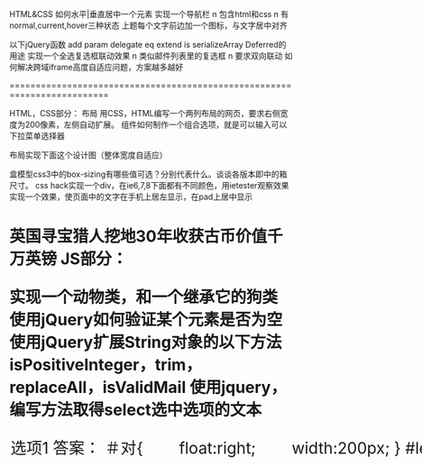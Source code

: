 HTML&CSS
如何水平|垂直居中一个元素
实现一个导航栏
n 包含html和css
n 有normal,current,hover三种状态
上题每个文字前边加一个图标，与文字居中对齐



以下jQuery函数 add param delegate eq extend is serializeArray Deferred的用途
实现一个全选复选框联动效果
n 类似邮件列表里的复选框
n 要求双向联动
如何解决跨域iframe高度自适应问题，方案越多越好

=========================================================================

HTML，CSS部分：
布局    用CSS，HTML编写一个两列布局的网页，要求右侧宽度为200像素，左侧自动扩展。
组件如何制作一个组合选项，就是可以输入可以下拉菜单选择器

布局实现下面这个设计图（整体宽度自适应）

盒模型css3中的box-sizing有哪些值可选？分别代表什么。谈谈各版本即中的箱尺寸。
css hack实现一个div，在ie6,7,8下面都有不同颜色，用ietester观察效果
实现一个效果，使页面中的文字在手机上居左显示，在pad上居中显示
<html>
<head>
<meta charset ='utf-8'>
<meta name =“viewport”content =“initial-scale = 1.0，user-scalable = 0，minimum-scale = 1.0，maximum-scale = >
</ head>
<body>
<h1>英国寻宝猎人挖地30年收获古币价值千万英镑</ h1>
</ body>
</ html>
JS部分：

实现一个动物类，和一个继承它的狗类
使用jQuery如何验证某个元素是否为空
使用jQuery扩展String对象的以下方法
isPositiveInteger，trim，replaceAll，isValidMail
使用jquery，编写方法取得select选中选项的文本
<option value =“val1”> 选项1 </ option>



答案：
＃对{
　　float:right;
　　width:200px;
}
#left{
　　marin-right:200px;
}
<body>
　　<div id=”right”>…</div>
　　<div id=”left”>…</div>
</body>
答案不唯一

<HTML>
<HEAD>
<META http-equiv='Content-Type' content='text/html; charset=utf-8'>
<TITLE>可输入的下拉框</TITLE>
<style type="text/css">
    .comboBox {position:relative;margin:10px;}
    .comboBox select {width:120px; height:20px;}
    .comboBox input {width:102px;height:20px; position:absolute;}
</style>
</HEAD>
<BODY>
<div class="comboBox">
    <input type="text"></input>
    <select onChange="comboBoxSelect(this)">
        <option value="选项1">选项1</option>
        <option value="选项2">选项2</option>
        <option value="选项3">选项3</option>
        <option value="选项4">选项4</option>
    </select>
</div>
<script type="text/javascript">
comboBoxSelect = function(obj){
    var box = obj.parentNode;
    var ipt = box.getElementsByTagName("input");
    if(ipt.length) ipt[0].value = obj.value;
}
</script>
</BODY>
</HTML>


<！DOCTYPE html>
<html>
<head>
<meta charset =“utf-8”/>
<title> </ title>
<style type =“text / css”>
* {margin：0; 填充：0; 字体大小：13像素; 颜色：＃000; list-style：none;}
a {color：＃03c; text-decoration：none;}
a：hover {text-decoration：underline; color：＃c00;}
.list_unit {float：left; 最小宽度：300像素; 最大宽度：100％; padding：15px 0 8px 0; 显示：内联; position：relative;}
.list_unit .left {width：164px; 位置：绝对的; left：10px}
.list_unit .left a {display：block; border：1px solid＃d4d4d4;}
.list_unit .left a img {display：block; 宽度：160像素; 高度：120像素; 保证金：1px的; border：0;}
.list_unit .left span {display：block;}
。list_unit .left span a {border：none; 行高：30像素;
text-align：center;} .list_unit ul {margin-top：-5px; margin-left：180px;}
.list_unit ul li {line-height：22px; 颜色：＃039; 空白：NOWRAP; 文本溢出：省略号; overflow：hidden;}
</ style>
</ head>
<body>
    <div class =“list_unit”>
        <div class =“left”>
            <a href="#"> <img src =“http：// p0 .pstatp.com / large / 397/1766001672“/> </a>
            <span> <a href="#">感觉变了</a> </ span>
        </ div>
        <div class =”right“ >
            <ul>
                <li>·<a href="#">












内容框| 边界框| 继承
webkit另外支持：padding-box
ie6的边框

 背景色：蓝色;      

背景色：红\ 9; / * all ie * /
background-color：yellow \ 0; / * ie8 * /
+ background-color：pink; / * ie7 * /
_background-color：orange; / * IE6 * /

 <style> @media only screen and（min-width：500px）{h1 {text-align：center;}} </ style>

JS部分
var reg = /^[a-zA-Z][a-zA-Z_0-9]{4,19}$/;
reg.test("a1a__a1a__a1a__a1a__");

function Animal(name) {
   this.name = name;
}

Animal.prototype.getName = function() {alert(this.name)}
function Dog() {};
Dog.prototype = new Animal("Buddy");
Dog.prototype.constructor = Dog;
var dog = new Dog();

function cloneObject(o) {
    if(!o || 'object' !== typeof o) {
        return o;
    }
    var c = 'function' === typeof o.pop ? [] : {};
    var p, v;
    for(p in o) {
        if(o.hasOwnProperty(p)) {
            v = o[p];
            if(v && 'object' === typeof v) {
                c[p] = Ext.ux.clone(v);
            }
            else {
                c[p] = v;
            }
        }
    }
    return c;
};
//方法一if（！$（'＃keks'）。html（））{//什么都没有找到; }
//方法二if（$（'＃keks'）。is（“：empty”））{//什么都没有找到; }
$ .extend（String.prototype，{
    isPositiveInteger：函数（）{   
        返回/^[1-9]\d*$/.test(this）   
    }，修剪：函数（） {            返回this.replace（/（^ \ s *）|（\ s * $）| \ r | \ n / g，“”）        }，replaceAll：function（os，ns）{             return this.replace（new RegExp（os，“gm”），ns）        }，isValidMail：function（） {            return（new RegExp（/ ^ \ w +（（ - \ w +）|（\。\ w +））* \ @ [A-Za-z0-9] +（（\ ）[A-Za-z0-9] +）* \。[A-Za-z0-9] + $ /）。test（this.trim（）））        } }）












    return this.find（“option”）[index] .innerText; }; $（“select”）。on（“change”，function（）{     $（“p”）。text（$（this）.selectTextValue（））; }）</ script> </ body> </ html>








============================================================================
一、综合题：
1、请指出下列代码内错误的地方，并加以说明
    var arr = [1, null, 3], findIndex;
    arr.forEach(function(item, index) {
        if (null === item) {
           findIndex = index;
           break;
        }
    });
2、运行下列代码后，点击页面中显示内容为“5”的div后，屏幕上的alert信息是什么？
    for (var i = 0; i < 10; i++) {
        var div = document.createElement('div');
        div.innerHTML = i;
        div.onclick = function(){
            alert(i);
        };
        document.body.appendChild(div);
    }
3、请解释一下什么命名空间？并实现下列代码：
    写一个生成命名空间的函数toutiao.register，参数str是以" . "分隔的字符串。
    函数定义后可以如下使用：
    register('com.toutiao.common');
    com.toutiao.common.nav = {};
4、请实现如下代码：
    让button按钮被点击后，其内容每秒减1，直到为0后，恢复原值；期间按钮不可再次被点击；
    <button onclick="myFun()">60</button>
    <script>
        function myFun(){
            //TO-DO
        }
    </script>
5、下列代码无法正常执行，请指出问题所在？请修改app.js内的代码，使页面内可以正常alert出"ok"；
    <script data-node="main" src="/app.js">
        app.run();
    </script>
    其中，app.js内的内容为：
    var app = {
        run: function(){
            alert('ok');
        }
    };
============================================================================
CSS部分：
理论部分：
1，解释样式层叠的计算方法；
2，解释一下边距重叠概念，以及避免边距重叠的若干情形；
3，阐述常规流向、定位机制下的块级元素视觉格式化模型，以及过度约束的计算方法，direction的作用；
4，解释一下包含块概念；选择标准、包含块内容起点；
5，解释一下box-model：全部属性，各属性取值类型、范围、计算值方式，负值作用，背景颜色、图片定位问题，box-sizing概念；
6，介绍float概念：浮动元素的视觉格式化，浮动与非浮动元素的位置关系，清除浮动后元素与浮动元素的位置关系，包含浮动子元素的父元素高度问题以及解决方案；
7，介绍一下自己所了解的CSS3的相关属性，在项目中用到的有哪些？
8，介绍一下在项目开发过程中遇到的浏览器兼容问题，以及解决方法；
9，如何用css实现字符串截断，超出约定长度后用缩略符...代替？
实践部分：
10，实现一个DIV容器，要求DIV宽度在小于320px，介于320~480px之间，大于480px等三种情况下具有不同的背景色；
11，指出下列代码的视觉效果，并给出你认为合理的其他实现方式；
 <style>
 #wrap{width:2014;background:red;}
 .sub-item{display:inline-block;width:50%;height:100px;line-height:100px;text-align:center;background:#abc;}
 .sub-item:first-child{background:yellow;}
 </style>

 <div id="wrap">
 <div class="sub-item">
 hello,
 </div>
 <div class="sub-item">
 bytedance
 </div>
 </div>

12，创建一个3x2的页面结构布局，要求：
 1）具有顶部导航栏#nav、中间内容区#content、底部页脚#footer；
 2）内容区包含一个左侧侧边栏#aside宽度固定190px，右侧文本区#text自适应剩余宽度；
 3）#content和#footer之间最小具有50px间距；
13，实现如下效果：给定一幅图片，其宽度占满整个屏幕可视区域宽度，页面向下滚动时，图片向内收缩；页面向上滚动时，图片向外伸展。
       参考：http://500px.com/
--------------------------------
JS部分：
15，解释一下xss概念，列举一些常见的xss攻击方法；
16，如何实现跨域请求，常见方式有哪些？
17，如何解决跨域iframe高度自适应问题？
==================================================================================================

前端基础题：
请描述HTTP状态吗304的作用与运作机制
请描述一下Javascript中事件的运行机制
请描述你所知道的跨域请求的可行措施，及其优缺点。
请描述XSS与CSRF的特征、产生原因，以及一些可行的预防措施。
请描述Long-Polling, Websockets, SSE(Server-Sent Event) 之间有什么区别
什么是浏览器的标准模式（standards mode）和怪异模式（quirks mode）
下段代码的执行结果：                                                        
(function(){
   if (true == {}) {
      alert('true');
   } else if (false == {}) {
      alert('false');
   }
}());
下段代码存在什么问题：                                                       
function foo(element, width, height) {
  element.onclick = function() {
    alert('width:' + width + ';height:' + height);
  };
}
=============================================
1.实现一个导航栏

包含html和css要求：

默认字体为黑色背景为白色
当前字体为白色背景为黑色
鼠标悬浮时字体黑色背景灰色
鼠标按下时字体黑色背景深灰色
2.实现样式
如桌面所诗
要求：
每行元素会随着框的大小变化而变化
3.实现一个全选复选框联动效果

要求：
使用jQuery和原生都可以
双向联动
======================================

4、输出以下运算结果 ：
  A. var  T = {
alias : 'TTT',
test  : function(){
console.log(this. alias);
}
};
setTimeout(T.test,500);
运行结果:               

B. if (!("toutiao" in window))
{
    var toutiao = 1;
}
console.log(toutiao);     
运行结果:                

C. function s() {  return 1 ;  }
  var s;
 console.log(typeof s);   
运行结果:                       

5、


7.下面id等于content的DIV其background-color值是什么。
<!DOCTYPE HTML>
<style type="text/css">
    div {
        width: 100px;
        height: 100px;
    }
    #c1 #c2 div.con {      
        background-color: yellow;
    }
    div {                 
        background-color: black;
    }
    #c2 div {             
        background-color: blue;
    }
    #c2 #content {        
        background-color: red;
    }
</style>
<div id="c1">
    <div id="c2">
        <div id="content" class="con"></div>
    </div>
</div>

9.请用JS实现一个类继承函数function extend(parent){ /*...*/}，函数的参数parent是一个function或者Object实例，返回一个继承于parent的function：例如传入一个父类/function Animal(){} ，返回一个继承于Animal的function；传入一个对象{name:””,say:function(){console.log(this.name);}}，返回一个function，基于该function去new一个实例(对象)时，实例包含name字段和say方法。




10.移动端CSS适配不同尺寸的设备屏幕，你所知道的方法。
=========================================================
和为m的数组题。

